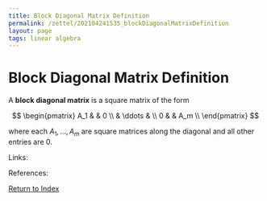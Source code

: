 ```yaml
---
title: Block Diagonal Matrix Definition
permalink: /zettel/202104241535_blockDiagonalMatrixDefinition
layout: page
tags: linear algebra
---
```

# Block Diagonal Matrix Definition

A **block diagonal matrix** is a square matrix of the form 

$$
\begin{pmatrix}
A_1 & & 0 \\
 & \ddots & \\
 0 & & A_m \\
\end{pmatrix}
$$

where each $A_1, \ldots, A_m$ are square matrices along the diagonal and all other entries are 0.

Links: 

References: 

[Return to Index](index)